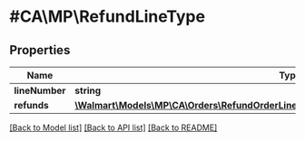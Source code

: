 # #CA\MP\RefundLineType

## Properties

Name | Type | Description | Notes
------------ | ------------- | ------------- | -------------
**lineNumber** | **string** |  |
**refunds** | [**\Walmart\Models\MP\CA\Orders\RefundOrderLinesCARequestOrderLinesOrderLineInnerRefunds**](RefundOrderLinesCARequestOrderLinesOrderLineInnerRefunds.md) |  |


[[Back to Model list]](../) [[Back to API list]](../../Api/CA/MP) [[Back to README]](../../README.md)
